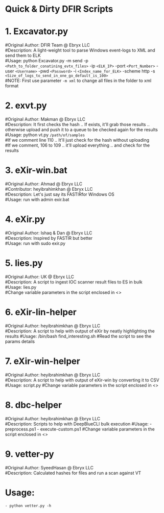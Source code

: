 # Quick & Dirty DFIR Scripts

# 1. Excavator.py

#Original Author: DFIR Team @ Ebryx LLC\
#Description: A light-weight tool to parse Windows event-logs to XML and send them to ELK\
#Usage: python Excavator.py -m send -p `<Path_to_folder_conatining_evtx_files>` -ip `<ELK_IP>` -port `<Port_Number>` -user `<Username>` -pwd `<Password>` -i `<Index_name_for_ELK>` -scheme http -s `<Size_of_logs_to_send_in_one_go_default_is_100>`\
#NOTE: First use parameter `-m xml` to change all files in the folder to xml format

# 2. exvt.py

#Original Author: Makman @ Ebryx LLC\
#Description: It first checks the hash .. If exists, it'll grab those results .. otherwise upload and push it to a queue to be checked again for the results\
#Usage: python vt.py `/path/of/samples`\
#If we comment line 110 .. It'll just check for the hash without uploading\
#If we comment, 106 to 109 .. it'll upload everything .. and check for the results

# 3. eXir-win.bat

#Original Author: Ahmad @ Ebryx LLC\
#Contributor: heyibrahimkhan @ Ebryx LLC\
#Description: Let's just say its FASTIRfor Windows OS\
#Usage: run with admin exir<version>.bat

# 4. eXir.py

#Original Author: Ishaq & Dan @ Ebryx LLC\
#Description: Inspired by FASTIR but better\
#Usage: run with sudo exir.py

# 5. lies.py

#Original Author: UK @ Ebryx LLC\
#Description: A script to ingest IOC scanner result files to ES in bulk\
#Usage: lies.py\
#Change variable parameters in the script enclosed in <>

# 6. eXir-lin-helper

#Original Author: heyibrahimkhan @ Ebryx LLC\
#Description: A script to help with output of eXir by neatly highlighting the results
#Usage: /bin/bash find_interesting.sh
#Read the script to see the params details

# 7. eXir-win-helper

#Original Author: heyibrahimkhan @ Ebryx LLC\
#Description: A script to help with output of eXir-win by converting it to CSV
#Usage: script.py
#Change variable parameters in the script enclosed in <>

# 8. dbc-helper

#Original Author: heyibrahimkhan @ Ebryx LLC\
#Description: Scripts to help with DeepBlueCLI bulk execution
#Usage: - preprocess.ps1 - execute-custom.ps1
#Change variable parameters in the script enclosed in <>

# 9. vetter-py

#Original Author: SyeedHasan @ Ebryx LLC\
#Description: Calculated hashes for files and run a scan against VT

# Usage:

    - python vetter.py -h

